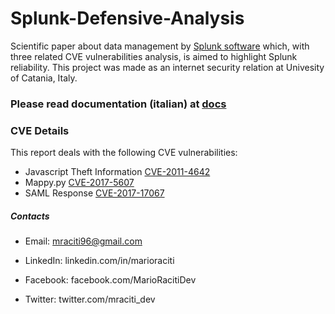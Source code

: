 # Splunk-Defensive-Analysis
Scientific paper about data management by [Splunk software] which, with three related CVE vulnerabilities analysis, is aimed to highlight Splunk reliability. This project was made as an internet security relation at Univesity of Catania, Italy.

### Please read documentation (italian) at [docs]

### CVE Details
This report deals with the following CVE vulnerabilities:
* Javascript Theft Information [CVE-2011-4642]
* Mappy.py [CVE-2017-5607]
* SAML Response [CVE-2017-17067]

##### Contacts

 - Email: mraciti96@gmail.com
 - LinkedIn: linkedin.com/in/marioraciti
 - Facebook: facebook.com/MarioRacitiDev
 - Twitter: twitter.com/mraciti_dev


   [Splunk software]: <https://www.splunk.com>
   [docs]: <https://github.com/zMrDevJ/Splunk-Defensive-Analysis/blob/master/Splunk%20-%20Analisi%20Difensiva.pdf>
   [CVE-2011-4642]: <https://nvd.nist.gov/vuln/detail/CVE-2011-4642>
   [CVE-2017-5607]: <https://nvd.nist.gov/vuln/detail/CVE-2017-5607>
   [CVE-2017-17067]: <https://nvd.nist.gov/vuln/detail/CVE-2017-17067>
